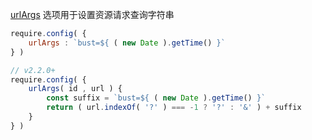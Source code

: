 [urlArgs](http://requirejs.org/docs/api.html#config-urlArgs) 选项用于设置资源请求查询字符串

```js
require.config( {
    urlArgs : `bust=${ ( new Date ).getTime() }`
} )

// v2.2.0+
require.config( {
    urlArgs( id , url ) {
        const suffix = `bust=${ ( new Date ).getTime() }`
        return ( url.indexOf( '?' ) === -1 ? '?' : '&' ) + suffix
    }
} )
```
